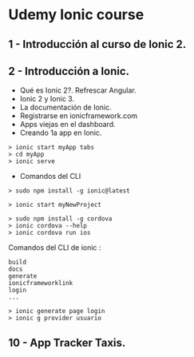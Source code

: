 # Udemy Ionic course

## 1 - Introducción al curso de Ionic 2.

## 2 - Introducción a Ionic.

- Qué es Ionic 2?. Refrescar Angular.
- Ionic 2 y Ionic 3.
- La documentación de Ionic.
- Registrarse en ionicframework.com
- Apps viejas en el dashboard.
- Creando 1a app en Ionic.

```
> ionic start myApp tabs
> cd myApp
> ionic serve
```

- Comandos del CLI

```
> sudo npm install -g ionic@latest
```

```
> ionic start myNewProject
```

```
> sudo npm install -g cordova
> ionic cordova --help
> ionic cordova run ios

```

Comandos del CLI de ionic :

```
build
docs
generate
ionicframeworklink
login
...
```

```
> ionic generate page login
> ionic g provider usuario
```

## 10 - App Tracker Taxis.
